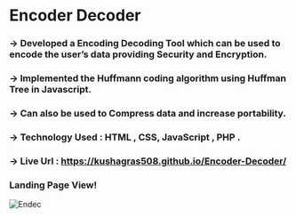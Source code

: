 # Encoder Decoder

### -> Developed a Encoding Decoding Tool which can be used to encode the user’s data providing Security and Encryption.

### -> Implemented the Huffmann coding algorithm using Huffman Tree in Javascript.

### -> Can also be used to Compress data and increase portability.

### -> Technology Used : HTML , CSS, JavaScript , PHP .

### -> Live Url : https://kushagras508.github.io/Encoder-Decoder/

### Landing Page View!

![Endec](https://user-images.githubusercontent.com/90048289/182706917-666a7955-ca01-4f80-ba11-05ec42fedb4e.png)




